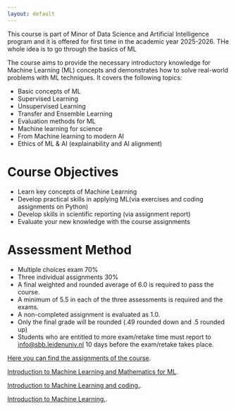 ```yaml
---
layout: default
---
```


This course is part of Minor of Data Science and Artificial Intelligence program and it is offered for first time in the academic year 2025-2026. THe whole idea is to go through the basics of ML 

The course aims to provide the necessary introductory knowledge for Machine Learning (ML) concepts and demonstrates how to solve real-world problems with ML techniques. It covers the following topics:

* Basic concepts of ML
* Supervised Learning
* Unsupervised Learning
* Transfer and Ensemble Learning
* Evaluation methods for ML
* Machine learning for science
* From Machine learning to modern AI
* Ethics of ML & AI (explainability and AI alignment)

# Course Objectives

* Learn key concepts of Machine Learning
* Develop practical skills in applying ML(via exercises and coding assignments on Python)
* Develop skills in scientific reporting (via assignment report)
* Evaluate your new knowledge with the course assignments

# Assessment Method

* Multiple choices exam 70%
* Three individual assignments 30%
* A final weighted and rounded average of 6.0 is required to pass the course.
* A minimum of 5.5 in each of the three assessments is required and the exams.
* A non-completed assignment is evaluated as 1.0.
* Only the final grade will be rounded (.49 rounded down and .5 rounded up)
* Students who are entitled to more exam/retake time must report to info@sbb.leidenuniv.nl 10 days before the exam/retake takes place.

[Here you can find the assignments of the course](./assignments.html).

[Introduction to Machine Learning and Mathematics for ML](./mathintro.html).

[Introduction to Machine Learning and coding.](./codeintro.html).

[Introduction to Machine Learning.](./codeintro.html).

<!-- There should be whitespace between paragraphs.

There should be whitespace between paragraphs. We recommend including a README, or a file with information about your project.

# Header 1

This is a normal paragraph following a header. GitHub is a code hosting platform for version control and collaboration. It lets you and others work together on projects from anywhere.

## Header 2

> This is a blockquote following a header.
>
> When something is important enough, you do it even if the odds are not in your favor.

### Header 3

```js
// Javascript code with syntax highlighting.
var fun = function lang(l) {
  dateformat.i18n = require('./lang/' + l)
  return true;
}
```

```ruby
# Ruby code with syntax highlighting
GitHubPages::Dependencies.gems.each do |gem, version|
  s.add_dependency(gem, "= #{version}")
end
```

#### Header 4

*   This is an unordered list following a header.
*   This is an unordered list following a header.
*   This is an unordered list following a header.

##### Header 5

1.  This is an ordered list following a header.
2.  This is an ordered list following a header.
3.  This is an ordered list following a header.

###### Header 6

| head1        | head two          | three |
|:-------------|:------------------|:------|
| ok           | good swedish fish | nice  |
| out of stock | good and plenty   | nice  |
| ok           | good `oreos`      | hmm   |
| ok           | good `zoute` drop | yumm  |

### There's a horizontal rule below this.

* * *

### Here is an unordered list:

*   Item foo
*   Item bar
*   Item baz
*   Item zip

### And an ordered list:

1.  Item one
1.  Item two
1.  Item three
1.  Item four

### And a nested list:

- level 1 item
  - level 2 item
  - level 2 item
    - level 3 item
    - level 3 item
- level 1 item
  - level 2 item
  - level 2 item
  - level 2 item
- level 1 item
  - level 2 item
  - level 2 item
- level 1 item

### Small image

### Large image
§

### Definition lists can be used with HTML syntax.

<dl>
<dt>Name</dt>
<dd>Godzilla</dd>
<dt>Born</dt>
<dd>1952</dd>
<dt>Birthplace</dt>
<dd>Japan</dd>
<dt>Color</dt>
<dd>Green</dd>
</dl>

```
Long, single-line code blocks should not wrap. They should horizontally scroll if they are too long. This line should be long enough to demonstrate this.
```

```
The final element.
``` -->
